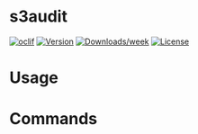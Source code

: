 s3audit
=======



[![oclif](https://img.shields.io/badge/cli-oclif-brightgreen.svg)](https://oclif.io)
[![Version](https://img.shields.io/npm/v/s3audit.svg)](https://npmjs.org/package/s3audit)
[![Downloads/week](https://img.shields.io/npm/dw/s3audit.svg)](https://npmjs.org/package/s3audit)
[![License](https://img.shields.io/npm/l/s3audit.svg)](https://github.com/scalefactory/s3audit/blob/master/package.json)

<!-- toc -->
# Usage
<!-- usage -->
# Commands
<!-- commands -->
